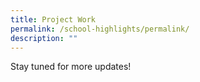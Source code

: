 ```yaml
---
title: Project Work
permalink: /school-highlights/permalink/
description: ""
---
```

Stay tuned for more updates!